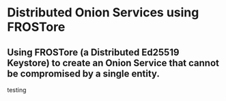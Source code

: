 # Distributed Onion Services using FROSTore
## Using FROSTore (a Distributed Ed25519 Keystore) to create an Onion Service that cannot be compromised by a single entity.
testing
